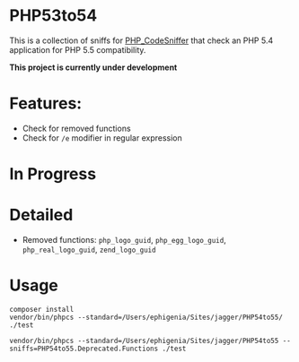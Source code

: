 PHP53to54
===============================================================================
This is a collection of sniffs for [PHP_CodeSniffer](http://pear.php.net/PHP_CodeSniffer) that check an PHP 5.4 application for PHP 5.5 compatibility.

**This project is currently under development**

# Features:
* Check for removed functions
* Check for `/e` modifier in regular expression

# In Progress

# Detailed
* Removed functions: `php_logo_guid`, `php_egg_logo_guid`, `php_real_logo_guid`, `zend_logo_guid`

# Usage

	composer install
	vendor/bin/phpcs --standard=/Users/ephigenia/Sites/jagger/PHP54to55/ ./test

	vendor/bin/phpcs --standard=/Users/ephigenia/Sites/jagger/PHP54to55 --sniffs=PHP54to55.Deprecated.Functions ./test